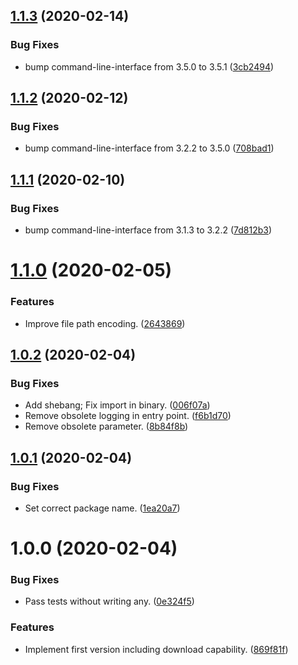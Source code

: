 ## [1.1.3](https://github.com/yeldiRium/more-rubin-scraper/compare/v1.1.2...v1.1.3) (2020-02-14)


### Bug Fixes

* bump command-line-interface from 3.5.0 to 3.5.1 ([3cb2494](https://github.com/yeldiRium/more-rubin-scraper/commit/3cb2494ea14210947d00568cdd2f8f13fd69e5f2))

## [1.1.2](https://github.com/yeldiRium/more-rubin-scraper/compare/v1.1.1...v1.1.2) (2020-02-12)


### Bug Fixes

* bump command-line-interface from 3.2.2 to 3.5.0 ([708bad1](https://github.com/yeldiRium/more-rubin-scraper/commit/708bad1df0479ae9acbe47607d2207b6e782d5f5))

## [1.1.1](https://github.com/yeldiRium/more-rubin-scraper/compare/v1.1.0...v1.1.1) (2020-02-10)


### Bug Fixes

* bump command-line-interface from 3.1.3 to 3.2.2 ([7d812b3](https://github.com/yeldiRium/more-rubin-scraper/commit/7d812b312de844b501d40f20bf0de190c53c8181))

# [1.1.0](https://github.com/yeldiRium/more-rubin-scraper/compare/v1.0.2...v1.1.0) (2020-02-05)


### Features

* Improve file path encoding. ([2643869](https://github.com/yeldiRium/more-rubin-scraper/commit/2643869c3c752ab7a7b48278589d01835b978f24))

## [1.0.2](https://github.com/yeldiRium/more-rubin-scraper/compare/v1.0.1...v1.0.2) (2020-02-04)


### Bug Fixes

* Add shebang; Fix import in binary. ([006f07a](https://github.com/yeldiRium/more-rubin-scraper/commit/006f07a1d543b9a06b5445caac433dfdf3312c77))
* Remove obsolete logging in entry point. ([f6b1d70](https://github.com/yeldiRium/more-rubin-scraper/commit/f6b1d709388cdf95aab832e285324875cba2bd28))
* Remove obsolete parameter. ([8b84f8b](https://github.com/yeldiRium/more-rubin-scraper/commit/8b84f8b145b91b908ce19b254e54717fbaaac5df))

## [1.0.1](https://github.com/yeldiRium/more-rubin-scraper/compare/v1.0.0...v1.0.1) (2020-02-04)


### Bug Fixes

* Set correct package name. ([1ea20a7](https://github.com/yeldiRium/more-rubin-scraper/commit/1ea20a78610a07b55f01ec56e7f3c41e57e71262))

# 1.0.0 (2020-02-04)


### Bug Fixes

* Pass tests without writing any. ([0e324f5](https://github.com/yeldiRium/more-rubin-scraper/commit/0e324f5e68f5b64d0a91f6488fc5b0b3a50f7d78))


### Features

* Implement first version including download capability. ([869f81f](https://github.com/yeldiRium/more-rubin-scraper/commit/869f81fc27b1180eb1b511386d69e4a69d387f45))
